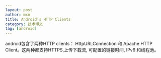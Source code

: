 ```yaml
---
layout: post
author: mxn
title: Android’s HTTP Clients
category: 技术博文
tag: [android]
---
```


android包含了两种HTTP clients： HttpURLConnection 和 Apache HTTP Client。这两种都支持HTTPS,上传下载流, 可配置的链接时间, IPv6 和线程池。
